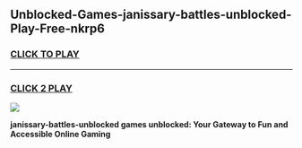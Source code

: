 
## Unblocked-Games-janissary-battles-unblocked-Play-Free-nkrp6
<h3>
<a href="https://premium76.site?title=janissary-battles-unblocked&ref=23A">CLICK TO PLAY</a></h3>
<hr>

<h3>
<a href="https://premium76.site?title=janissary-battles-unblocked&ref=23A">CLICK 2 PLAY</a>
  
</h3>

<a href="https://premium76.site?title=janissary-battles-unblocked&ref=23A"><img src="https://clearcache.store/games.png"></a>


**janissary-battles-unblocked games unblocked: Your Gateway to Fun and Accessible Online Gaming**
